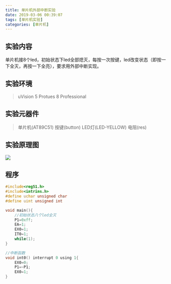 ```yaml
---
title: 单片机外部中断实验
date: 2019-03-06 00:39:07
tags: [单片机实验]
categories: [单片机]
---
```


## 实验内容
单片机接8个led，初始状态下led全部熄灭，每按一次按键，led改变状态（即按一下全灭，再按一下全亮），要求用外部中断实现。

## 实验环境
> uVision 5
> Protues 8 Professional

## 实验元器件
>单片机(AT89C51)
>按键(button)
>LED灯(LED-YELLOW)
>电阻(res)

## 实验原理图
![](实验原理图.png)

## 程序
```c
#include<reg51.h>
#include<intrins.h>
#define uchar unsigned char
#define uint unsigned int

void main(){
    //初始状态八个led全灭
    P1=0xff;
    EA=1;
    EX0=1;
    IT0=1;
    while(1);
}

//中断函数
void int0() interrupt 0 using 1{
    EX0=0;
    P1=~P1;
    EX0=1;
}
```